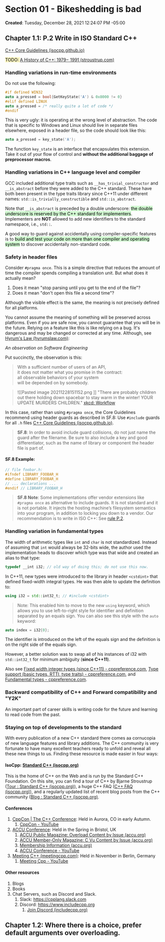 # Section 01 - Bikeshedding is bad
**Created**: Tuesday, December 28, 2021 12:24:07 PM -05:00

## Chapter 1.1: P.2 Write in ISO Standard C++
[C++ Core Guidelines (isocpp.github.io)](http://isocpp.github.io/CppCoreGuidelines/CppCoreGuidelines#p2-write-in-iso-standard-c)

<mark style="background: #FFF3A3A6;">TODO: </mark>[A History of C++: 1979− 1991 (stroustrup.com)](https://www.stroustrup.com/hopl2.pdf)

### Handling variations in run-time environments
Do not use the following:

```c++
#if defined WIN32
auto a_pressed = bool{GetKeyState('A') & 0x8000 != 0}
#elif defined LINUX
auto a_pressed = /* really quite a lot of code */
#endif
```

This is very ugly: it is operating at the wrong level of abstraction. The code that is specific to Windows and Linux should live in separate files elsewhere, exposed in a header file, so the code should look like this:

```c++
auto a_pressed = key_state('A');
```

The function `key_state` is an interface that encapsulates this extension. Take it out of your flow of control and **without the additional baggage of preprocessor macros**.

### Handling variations in C++ language level and compiler
GCC included additional type traits such as `__has_trivial_constructor` and `__is_abstract` before they were added to the C++ standard.  These have both been present in the type traits library since C++11 under different names: `std::is_trivially_constructible` and `std::is_abstract`.

Note that `__is_abstract` is preceded by a double underscore: <mark style="background: #BBFABBA6;">the double underscore is reserved by the C++ standard for implementers</mark>.  Implementers are **NOT** allowed to add new identifiers to the standard namespace, i.e., `std::`.

A good way to guard against accidentally using compiler-specific features is to <mark style="background: #BBFABBA6;">build and test your code on more than one compiler and operating system</mark> to discover accidentally non-standard code.

### Safety in header files
Consider `#pragma once`.  This is a simple directive that reduces the amount of time the compiler spends compiling a translation unit.  But what does it actually mean?

1. Does it mean "stop parsing until you get to the end of the file"?
2. Does it mean "don't open this file a second time"?

Although the visible effect is the same, the meaning is not precisely defined for all platforms.

You cannot assume the meaning of something will be preserved across platforms.  Even if you are safe now, you cannot guarantee that you will be in the future.  Relying on a feature like this is like relying on a bug.  It's dangerous and may be changed or corrected at any time.  Although, see [Hyrum's Law (hyrumslaw.com)](https://www.hyrumslaw.com/):

_An observation on Software Engineering_

Put succinctly, the observation is this:

> With a sufficient number of users of an API,  
> it does not matter what you promise in the contract:  
> all observable behaviors of your system  
> will be depended on by somebody.

>![[Pasted image 20211228151152.png ]]
>"There are probably children out there holding down spacebar to stay warm in the winter! YOUR UPDATE MURDERS CHILDREN."
>[xkcd: Workflow](https://xkcd.com/1172/)

In this case, rather than using `#pragma once`, the Core Guidelines recommend using header guards as described in SF.8: Use `#include` guards for all `.h` files [C++ Core Guidelines (isocpp.github.io)](http://isocpp.github.io/CppCoreGuidelines/CppCoreGuidelines#sf8-use-include-guards-for-all-h-files).

> **SF.8**: In order to avoid include guard collisions, do not just name the guard after the filename. Be sure to also include a key and good differentiator, such as the name of library or component the header file is part of.

#### SF.8 Example:

```c++
// file foobar.h:
#ifndef LIBRARY_FOOBAR_H
#define LIBRARY_FOOBAR_H
// ... declarations ...
#endif // LIBRARY_FOOBAR_H
```

> **SF.8 Note**: Some implementations offer vendor extensions like `#pragma once` as alternative to include guards. It is not standard and it is not portable. It injects the hosting machine’s filesystem semantics into your program, in addition to locking you down to a vendor. Our recommendation is to write in ISO C++: See [rule P.2](http://isocpp.github.io/CppCoreGuidelines/CppCoreGuidelines#Rp-Cplusplus).

### Handling variation  in fundamental types
The width of arithmetic types like `int` and `char` is not standardized.  Instead of assuming that `int` would always be 32-bits wide, the author used the implementation heads to discover which type was that wide and created an alias to that type:

```c++
typedef __int i32; // old way of doing this; do not use this now.
```

In C++11, new types were introduced to the library in header `<cstdint>` that defined fixed-width integral types.  He was then able to update the definition to:

```c++
using i32 = std::int32_t; // #include <cstdint>
```

> Note: This enabled him to move to the new `using` keyword, which allows you to use left-to-right style for identifier and definition separated by an equals sign.  You can also see this style with the `auto` keyword:

```c++
auto index = i32{0};
```

The identifier is introduced on the left of the equals sign and the definition is on the right side of the equals sign.

However, a better solution was to swap all of his instances of i32 with `std::int32_t` for minimum ambiguity (**since C++11**).

Also see [Fixed width integer types (since C++11) - cppreference.com](https://en.cppreference.com/w/cpp/types/integer), [Type support (basic types, RTTI, type traits) - cppreference.com](https://en.cppreference.com/w/cpp/types), and [Fundamental types - cppreference.com](https://en.cppreference.com/w/cpp/language/types).

### Backward compatibility of C++ and Forward compatibility and "Y2K"
An important part of career skills is writing code for the future and learning to read code from the past.

### Staying on top of developments to the standard
With every publication of a new C++ standard there comes aa cornucopia of new language features and library additions.  The C++ community is very fortunate to have many excellent teachers ready to unfold and reveal all these new things to us.  Finding these resource is made easier in four ways:

#### IsoCpp: [Standard C++ (isocpp.org)](https://isocpp.org/)
This is the home of C++ on the Web and is run by the Standard C++ Foundation.  On this site, you can find a tour of C++ by Bjarne Stroustrup ([Tour : Standard C++ (isocpp.org)](https://isocpp.org/tour)), a huge C++ FAQ ([C++ FAQ (isocpp.org)](https://isocpp.org/faq)), and a regularly updated list of recent blog posts from the C++ community ([Blog : Standard C++ (isocpp.org)](https://isocpp.org/blog).

#### Conferences
1. [CppCon | The C++ Conference](https://cppcon.org/): Held in Aurora, CO in early Autumn.
    1. [CppCon - YouTube](https://www.youtube.com/user/CppCon)
2. [ACCU Conference](https://accu.org/conf-main/main/): Held in the Spring in Bristol, UK
    1. [ACCU Public Magazine: Overload Content by Issue (accu.org)](https://accu.org/journals/nonmembers/overload_issue_members/)
    2. [ACCU Member-Only Magazine: C Vu Content by Issue (accu.org)](https://accu.org/journals/nonmembers/cvu_issue_neutered/)
    3. [Membership Information (accu.org)](https://accu.org/menu-overviews/membership/)
    4. [ACCU Conference - YouTube](https://www.youtube.com/c/ACCUConf/featured)
3. [Meeting C++ (meetingcpp.com)](https://meetingcpp.com/): Held in November in Berlin, Germany
    1. [Meeting Cpp - YouTube](https://www.youtube.com/user/MeetingCPP/videos)

#### Other resources
1. Blogs
2. Books
3. Chat Servers, such as Discord and Slack.
    1. Slack: https://cpplang.slack.com
    2. Discord: https://www.includecpp.org
        1. [Join Discord (includecpp.org)](https://www.includecpp.org/discord/)

## Chapter 1.2: Where there is a choice, prefer default arguments over overloading.
